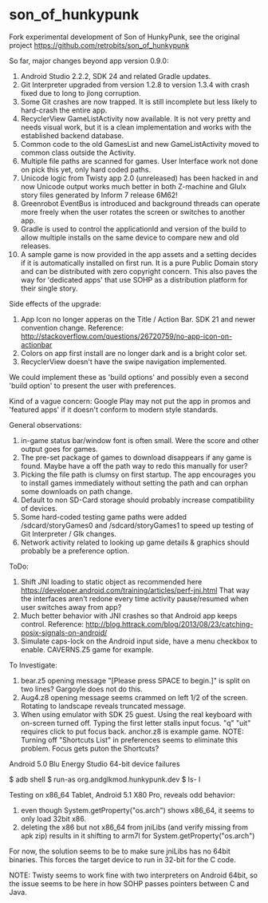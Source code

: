 # son_of_hunkypunk

Fork experimental development of Son of HunkyPunk, see the original project https://github.com/retrobits/son_of_hunkypunk

So far, major changes beyond app version 0.9.0:

 1. Android Studio 2.2.2, SDK 24 and related Gradle updates.
 2. Git Interpreter upgraded from version 1.2.8 to version 1.3.4 with crash fixed due to long to jlong corruption.
 3. Some Git crashes are now trapped. It is still incomplete but less likely to hard-crash the entire app.
 4. RecyclerView GameListActivity now available. It is not very pretty and needs visual work, but it is a clean implementation and works with the established backend database.
 5. Common code to the old GamesList and new GameListActivity moved to common class outside the Activity.
 6. Multiple file paths are scanned for games. User Interface work not done on pick this yet, only hard coded paths.
 7. Unicode logic from Twisty app 2.0 (unreleased) has been hacked in and now Unicode output works much better in both Z-machine and Glulx story files generated by Inform 7 release 6M62!
 8. Greenrobot EventBus is introduced and background threads can operate more freely when the user rotates the screen or switches to another app.
 9. Gradle is used to control the applicationId and version of the build to allow multiple installs on the same device to compare new and old releases.
10. A sample game is now provided in the app assets and a setting decides if it is automatically installed on first run. It is a pure Public Domain story and can be distributed with zero copyright concern. This also paves the way for 'dedicated apps' that use SOHP as a distribution platform for their single story.

Side effects of the upgrade:

1. App Icon no longer apperas on the Title / Action Bar.  SDK 21 and newer convention change. Reference: http://stackoverflow.com/questions/26720759/no-app-icon-on-actionbar
2. Colors on app first install are no longer dark and is a bright color set.
3. RecyclerView doesn't have the swipe navigation implemented.

We could implement these as 'build options' and possibly even a second 'build option' to present the user with preferences.

Kind of a vague concern: Google Play may not put the app in promos and 'featured apps' if it doesn't conform to modern style standards.

General observations:

1. in-game status bar/window font is often small. Were the score and other output goes for games.
2. The pre-set package of games to download disappears if any game is found. Maybe have a off the path way to redo this manually for user?
3. Picking the file path is clumsy on first startup. The app encourages you to install games immediately without setting the path and can orphan some downloads on path change.
4. Default to non SD-Card storage should probably increase compatibility of devices.
5. Some hard-coded testing game paths were added /sdcard/storyGames0 and /sdcard/storyGames1 to speed up testing of Git Interpreter / Glk changes.
6. Network activity related to looking up game details & graphics should probably be a preference option.

ToDo:

1. Shift JNI loading to static object as recommended here https://developer.android.com/training/articles/perf-jni.html
  That way the interfaces aren't redone every time activity pause/resumed when user switches away from app?
2. Much better behavior with JNI crashes so that Android app keeps control. Reference: http://blog.httrack.com/blog/2013/08/23/catching-posix-signals-on-android/  
3. Simulate caps-lock on the Android input side, have a menu checkbox to enable. CAVERNS.Z5 game for example.

To Investigate:

1. bear.z5 opening message "[Please press SPACE to begin.]" is split on two lines? Gargoyle does not do this.
2. Aug4.z8 opening message seems crammed on left 1/2 of the screen. Rotating to landscape reveals truncated message.
3. When using emulator with SDK 25 guest. Using the real keyboard with on-screen turned off. Typing the first letter stalls input focus. "q" "uit" requires click to put focus back. anchor.z8 is example game. NOTE: Turning off "Shortcuts List" in preferences seems to eliminate this problem. Focus gets puton the Shortcuts?

Android 5.0 Blu Energy Studio 64-bit device failures

$ adb shell
$ run-as org.andglkmod.hunkypunk.dev
$ ls- l

Testing on x86_64 Tablet, Android 5.1 X80 Pro, reveals odd behavior:

1. even though System.getProperty("os.arch") shows x86_64, it seems to only load 32bit x86.
2. deleting the x86 but not x86_64 from jniLibs (and verify missing from apk zip) results in it shifting to arm7l for System.getProperty("os.arch")

For now, the solution seems to be to make sure jniLibs has no 64bit binaries.  This forces the target device to run in 32-bit for the C code.
 
NOTE: Twisty seems to work fine with two interpreters on Android 64bit, so the issue seems to be here in how SOHP passes pointers between C and Java.
